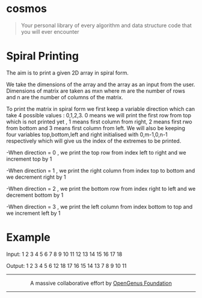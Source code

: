 # cosmos
> Your personal library of every algorithm and data structure code that you will ever encounter

# Spiral Printing

The aim is to print a given 2D array in spiral form.

We take the dimensions of the array and the array as an input from the user. Dimensions of matrix are taken as mxn where m are the number of rows and n are the number of columns of the matrix.

To print the matrix in spiral form we first keep a variable direction which can take 4 possible values : 0,1,2,3. 0 means we will print the first row from top which is not printed yet , 1 means first column from right, 2 means first rwo from bottom and 3 means first column from left. We will also be keeping four variables top,bottom,left and right initialised with 0,m-1,0,n-1 respectively which will give us the index of the extremes to be printed.

-When direction = 0 , we print the top row from index left to right
and we increment top by 1

-When direction = 1 , we print the right column from index top to bottom
and we decrement right by 1

-When direction = 2 , we print the bottom row from index right to left
and we decrement bottom by 1

-When direction = 3 , we print the left column from index bottom to top
and we increment left by 1

# Example 

Input:
 1  2  3  4  5  6
 7  8  9 10 11 12
13 14 15 16 17 18

Output: 
1 2 3 4 5 6 12 18 17 16 15 14 13 7 8 9 10 11

---

<p align="center">
	A massive collaborative effort by <a href="https://github.com/OpenGenus/cosmos">OpenGenus Foundation</a> 
</p>

---
